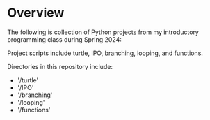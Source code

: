 # Overview
The following is collection of Python projects from my introductory programming class during Spring 2024:

Project scripts include turtle, IPO, branching, looping, and functions. 

Directories in this repository include:
- '/turtle'
- '/IPO'
- '/branching'
- '/looping'
- '/functions'
